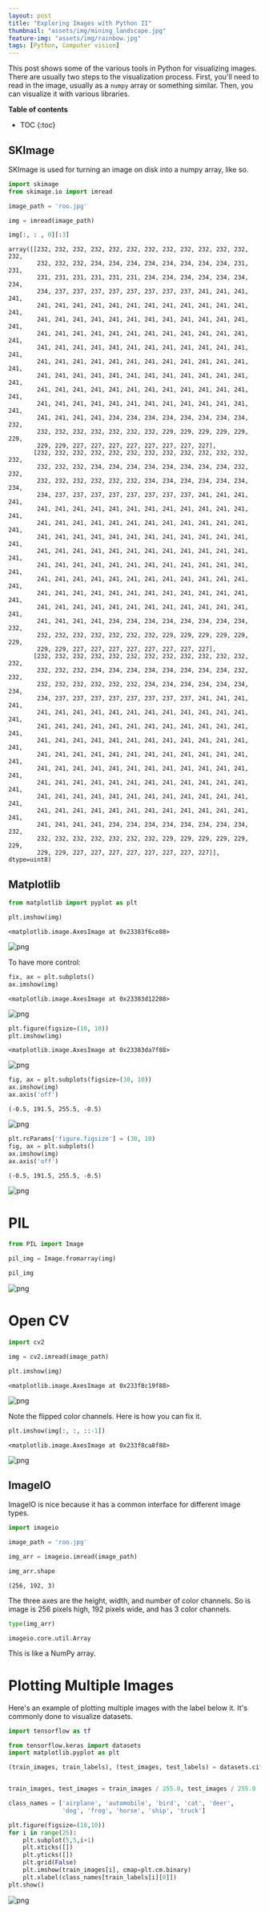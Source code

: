 ```yaml
---
layout: post
title: "Exploring Images with Python II"
thumbnail: "assets/img/mining_landscape.jpg"
feature-img: "assets/img/rainbow.jpg"
tags: [Python, Computer vision]
---
```


This post shows some of the various tools in Python for visualizing images. There are usually two steps to the visualization process. First, you'll need to read in the image, usually as a `numpy` array or something similar. Then, you can visualize it with various libraries.

<b>Table of contents</b>
* TOC
{:toc}

## SKImage

SKImage is used for turning an image on disk into a numpy array, like so.


```python
import skimage
from skimage.io import imread
```


```python
image_path = 'roo.jpg'
```


```python
img = imread(image_path)
```


```python
img[:, : , 0][:3]
```




    array([[232, 232, 232, 232, 232, 232, 232, 232, 232, 232, 232, 232, 232,
            232, 232, 232, 234, 234, 234, 234, 234, 234, 234, 234, 231, 231,
            231, 231, 231, 231, 231, 231, 234, 234, 234, 234, 234, 234, 234,
            234, 237, 237, 237, 237, 237, 237, 237, 237, 241, 241, 241, 241,
            241, 241, 241, 241, 241, 241, 241, 241, 241, 241, 241, 241, 241,
            241, 241, 241, 241, 241, 241, 241, 241, 241, 241, 241, 241, 241,
            241, 241, 241, 241, 241, 241, 241, 241, 241, 241, 241, 241, 241,
            241, 241, 241, 241, 241, 241, 241, 241, 241, 241, 241, 241, 241,
            241, 241, 241, 241, 241, 241, 241, 241, 241, 241, 241, 241, 241,
            241, 241, 241, 241, 241, 241, 241, 241, 241, 241, 241, 241, 241,
            241, 241, 241, 241, 241, 241, 241, 241, 241, 241, 241, 241, 241,
            241, 241, 241, 241, 241, 241, 241, 241, 241, 241, 241, 241, 241,
            241, 241, 241, 241, 234, 234, 234, 234, 234, 234, 234, 234, 232,
            232, 232, 232, 232, 232, 232, 232, 229, 229, 229, 229, 229, 229,
            229, 229, 227, 227, 227, 227, 227, 227, 227, 227],
           [232, 232, 232, 232, 232, 232, 232, 232, 232, 232, 232, 232, 232,
            232, 232, 232, 234, 234, 234, 234, 234, 234, 234, 234, 232, 232,
            232, 232, 232, 232, 232, 232, 234, 234, 234, 234, 234, 234, 234,
            234, 237, 237, 237, 237, 237, 237, 237, 237, 241, 241, 241, 241,
            241, 241, 241, 241, 241, 241, 241, 241, 241, 241, 241, 241, 241,
            241, 241, 241, 241, 241, 241, 241, 241, 241, 241, 241, 241, 241,
            241, 241, 241, 241, 241, 241, 241, 241, 241, 241, 241, 241, 241,
            241, 241, 241, 241, 241, 241, 241, 241, 241, 241, 241, 241, 241,
            241, 241, 241, 241, 241, 241, 241, 241, 241, 241, 241, 241, 241,
            241, 241, 241, 241, 241, 241, 241, 241, 241, 241, 241, 241, 241,
            241, 241, 241, 241, 241, 241, 241, 241, 241, 241, 241, 241, 241,
            241, 241, 241, 241, 241, 241, 241, 241, 241, 241, 241, 241, 241,
            241, 241, 241, 241, 234, 234, 234, 234, 234, 234, 234, 234, 232,
            232, 232, 232, 232, 232, 232, 232, 229, 229, 229, 229, 229, 229,
            229, 229, 227, 227, 227, 227, 227, 227, 227, 227],
           [232, 232, 232, 232, 232, 232, 232, 232, 232, 232, 232, 232, 232,
            232, 232, 232, 234, 234, 234, 234, 234, 234, 234, 234, 232, 232,
            232, 232, 232, 232, 232, 232, 234, 234, 234, 234, 234, 234, 234,
            234, 237, 237, 237, 237, 237, 237, 237, 237, 241, 241, 241, 241,
            241, 241, 241, 241, 241, 241, 241, 241, 241, 241, 241, 241, 241,
            241, 241, 241, 241, 241, 241, 241, 241, 241, 241, 241, 241, 241,
            241, 241, 241, 241, 241, 241, 241, 241, 241, 241, 241, 241, 241,
            241, 241, 241, 241, 241, 241, 241, 241, 241, 241, 241, 241, 241,
            241, 241, 241, 241, 241, 241, 241, 241, 241, 241, 241, 241, 241,
            241, 241, 241, 241, 241, 241, 241, 241, 241, 241, 241, 241, 241,
            241, 241, 241, 241, 241, 241, 241, 241, 241, 241, 241, 241, 241,
            241, 241, 241, 241, 241, 241, 241, 241, 241, 241, 241, 241, 241,
            241, 241, 241, 241, 234, 234, 234, 234, 234, 234, 234, 234, 232,
            232, 232, 232, 232, 232, 232, 232, 229, 229, 229, 229, 229, 229,
            229, 229, 227, 227, 227, 227, 227, 227, 227, 227]], dtype=uint8)



## Matplotlib


```python
from matplotlib import pyplot as plt
```


```python
plt.imshow(img)
```




    <matplotlib.image.AxesImage at 0x23383f6ce88>




![png](2018-06-06-Exploring%20Images%20with%20Python%20II_files/2018-06-06-Exploring%20Images%20with%20Python%20II_10_1.png)


To have more control:


```python
fix, ax = plt.subplots()
ax.imshow(img)
```




    <matplotlib.image.AxesImage at 0x23383d12288>




![png](2018-06-06-Exploring%20Images%20with%20Python%20II_files/2018-06-06-Exploring%20Images%20with%20Python%20II_12_1.png)



```python
plt.figure(figsize=(10, 10))
plt.imshow(img)
```




    <matplotlib.image.AxesImage at 0x23383da7f88>




![png](2018-06-06-Exploring%20Images%20with%20Python%20II_files/2018-06-06-Exploring%20Images%20with%20Python%20II_13_1.png)



```python
fig, ax = plt.subplots(figsize=(30, 10))
ax.imshow(img)
ax.axis('off')
```




    (-0.5, 191.5, 255.5, -0.5)




![png](2018-06-06-Exploring%20Images%20with%20Python%20II_files/2018-06-06-Exploring%20Images%20with%20Python%20II_14_1.png)



```python
plt.rcParams['figure.figsize'] = (30, 10)
fig, ax = plt.subplots()
ax.imshow(img)
ax.axis('off')
```




    (-0.5, 191.5, 255.5, -0.5)




![png](2018-06-06-Exploring%20Images%20with%20Python%20II_files/2018-06-06-Exploring%20Images%20with%20Python%20II_15_1.png)


# PIL


```python
from PIL import Image
```


```python
pil_img = Image.fromarray(img)
```


```python
pil_img
```




![png](2018-06-06-Exploring%20Images%20with%20Python%20II_files/2018-06-06-Exploring%20Images%20with%20Python%20II_19_0.png)



# Open CV


```python
import cv2
```


```python
img = cv2.imread(image_path)
```


```python
plt.imshow(img)
```




    <matplotlib.image.AxesImage at 0x233f8c19f88>




![png](2018-06-06-Exploring%20Images%20with%20Python%20II_files/2018-06-06-Exploring%20Images%20with%20Python%20II_23_1.png)


Note the flipped color channels. Here is how you can fix it.


```python
plt.imshow(img[:, :, ::-1])
```




    <matplotlib.image.AxesImage at 0x233f8ca8f88>




![png](2018-06-06-Exploring%20Images%20with%20Python%20II_files/2018-06-06-Exploring%20Images%20with%20Python%20II_25_1.png)


## ImageIO

ImageIO is nice because it has a common interface for different image types.


```python
import imageio
```


```python
image_path = 'roo.jpg'
```


```python
img_arr = imageio.imread(image_path)
```


```python
img_arr.shape
```




    (256, 192, 3)



The three axes are the height, width, and number of color channels. So is image is 256 pixels high, 192 pixels wide, and has 3 color channels.


```python
type(img_arr)
```




    imageio.core.util.Array



This is like a NumPy array.

# Plotting Multiple Images

Here's an example of plotting multiple images with the label below it. It's commonly done to visualize datasets.


```python
import tensorflow as tf

from tensorflow.keras import datasets
import matplotlib.pyplot as plt
```


```python
(train_images, train_labels), (test_images, test_labels) = datasets.cifar10.load_data()


train_images, test_images = train_images / 255.0, test_images / 255.0
```


```python
class_names = ['airplane', 'automobile', 'bird', 'cat', 'deer',
               'dog', 'frog', 'horse', 'ship', 'truck']

plt.figure(figsize=(10,10))
for i in range(25):
    plt.subplot(5,5,i+1)
    plt.xticks([])
    plt.yticks([])
    plt.grid(False)
    plt.imshow(train_images[i], cmap=plt.cm.binary)
    plt.xlabel(class_names[train_labels[i][0]])
plt.show()
```


![png](2018-06-06-Exploring%20Images%20with%20Python%20II_files/2018-06-06-Exploring%20Images%20with%20Python%20II_39_0.png)


